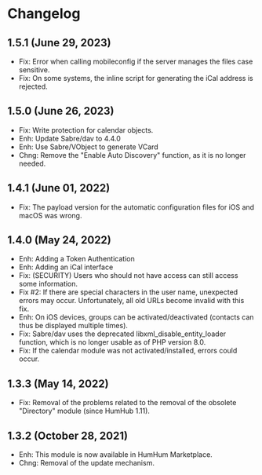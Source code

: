 Changelog
=========

1.5.1 (June 29, 2023)
----------------------
- Fix: Error when calling mobileconfig if the server manages the files case sensitive.
- Fix: On some systems, the inline script for generating the iCal address is rejected.

1.5.0 (June 26, 2023)
----------------------
- Fix: Write protection for calendar objects.
- Enh: Update Sabre/dav to 4.4.0
- Enh: Use Sabre/VObject to generate VCard
- Chng: Remove the "Enable Auto Discovery" function, as it is no longer needed.

1.4.1 (June 01, 2022)
----------------------
- Fix: The payload version for the automatic configuration files for iOS and macOS was wrong.

1.4.0 (May 24, 2022)
----------------------
- Enh: Adding a Token Authentication
- Enh: Adding an iCal interface
- Fix: (SECURITY) Users who should not have access can still access some information.
- Fix #2: If there are special characters in the user name, unexpected errors may occur. Unfortunately, all old URLs become invalid with this fix.
- Enh: On iOS devices, groups can be activated/deactivated (contacts can thus be displayed multiple times).
- Fix: Sabre/dav uses the deprecated libxml_disable_entity_loader function, which is no longer usable as of PHP version 8.0.
- Fix: If the calendar module was not activated/installed, errors could occur.

1.3.3 (May 14, 2022)
----------------------
- Fix: Removal of the problems related to the removal of the obsolete "Directory" module (since HumHub 1.11).

1.3.2 (October 28, 2021)
---------------------
- Enh: This module is now available in HumHum Marketplace.
- Chng: Removal of the update mechanism.